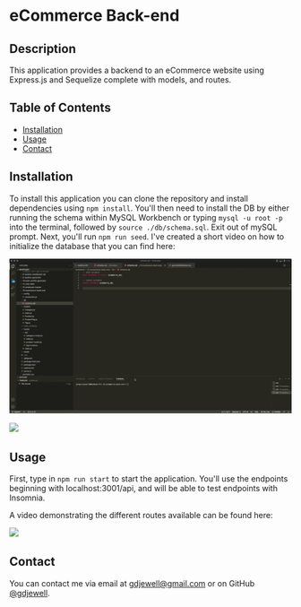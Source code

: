 # eCommerce Back-end

## Description

This application provides a backend to an eCommerce website using Express.js and Sequelize complete with models, and routes.

## Table of Contents

- [Installation](#installation)
- [Usage](#usage)
- [Contact](#contact)

## Installation

To install this application you can clone the repository and install dependencies using `npm install`. You'll then need to install the DB by either running the schema within MySQL Workbench
or typing `mysql -u root -p` into the terminal, followed by `source ./db/schema.sql`. Exit out of mySQL prompt. Next, you'll run `npm run seed`. I've created a short video on how to initialize the database that you can find here:

![](./assets/videos/setup-video.gif)

![](./assets/videos/insomnia-video.gif)

## Usage

First, type in `npm run start` to start the application. You'll use the endpoints beginning with localhost:3001/api, and will be able to test endpoints with Insomnia.

A video demonstrating the different routes available can be found here:

![](./assets/videos/insomnia-video-gif)

## Contact

You can contact me via email at [gdjewell@gmail.com](mailto:gdjewell@gmail.com) or on GitHub [@gdjewell](https://github.com/gdjewell).
